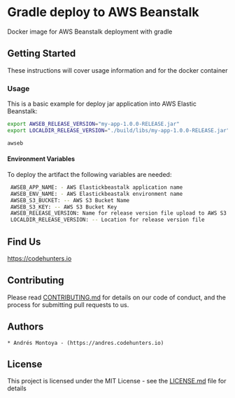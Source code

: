 # Gradle deploy to AWS Beanstalk
Docker image for AWS Beanstalk deployment with gradle

## Getting Started
These instructions will cover usage information and for the docker container

### Usage
This is a basic example for deploy jar application into AWS Elastic Beanstalk:

```bash
export AWSEB_RELEASE_VERSION="my-app-1.0.0-RELEASE.jar"
export LOCALDIR_RELEASE_VERSION="./build/libs/my-app-1.0.0-RELEASE.jar"

awseb
```

#### Environment Variables
To deploy  the artifact the following variables are needed:

```bash
 AWSEB_APP_NAME: - AWS Elastickbeastalk application name
 AWSEB_ENV_NAME: - AWS Elastickbeastalk environment name
 AWSEB_S3_BUCKET: -- AWS S3 Bucket Name
 AWSEB_S3_KEY: -- AWS S3 Bucket Key
 AWSEB_RELEASE_VERSION: Name for release version file upload to AWS S3
 LOCALDIR_RELEASE_VERSION: -- Location for release version file
```

## Find Us
https://codehunters.io

## Contributing
Please read [CONTRIBUTING.md](https://github.com/andresmontoyat/docker-gradle-aws-eb/blob/develop/CONTRIBUTING.md) for details on our code of conduct, and the process for submitting pull requests to us.

## Authors
    * Andrés Montoya - (https://andres.codehunters.io)

## License
This project is licensed under the MIT License - see the [LICENSE.md](https://github.com/andresmontoyat/docker-gradle-aws-eb/blob/develop/README.md) file for details